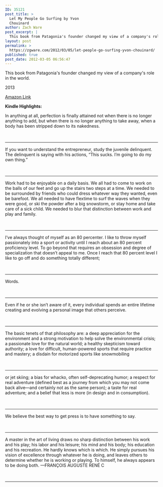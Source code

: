 ```yaml
---
ID: 35121
post_title: >
  Let My People Go Surfing by Yvon
  Chouinard
author: Zach Ware
post_excerpt: |
  This book from Patagonia's founder changed my view of a company's role in the world.
layout: post
permalink: >
  https://zgware.com/2012/03/05/let-people-go-surfing-yvon-chouinard/
published: true
post_date: 2012-03-05 06:56:47
---
```

This book from Patagonia's founder changed my view of a company's role in the world.<!--more-->

2013

<a href="http://www.amazon.com/Let-People-Surfing-Education-Businessman/dp/0143037838/ref=sr_1_1?s=books&amp;ie=UTF8&amp;qid=1457189793&amp;sr=1-1&amp;keywords=let+my+people+go+surfing">Amazon Link</a>

<strong>Kindle Highlights:</strong>

In anything at all, perfection is finally attained not when there is no longer anything to add, but when there is no longer anything to take away, when a body has been stripped down to its nakedness.

&nbsp;

<hr />

If you want to understand the entrepreneur, study the juvenile delinquent. The delinquent is saying with his actions, “This sucks. I’m going to do my own thing.”

&nbsp;

<hr />

Work had to be enjoyable on a daily basis. We all had to come to work on the balls of our feet and go up the stairs two steps at a time. We needed to be surrounded by friends who could dress whatever way they wanted, even be barefoot. We all needed to have flextime to surf the waves when they were good, or ski the powder after a big snowstorm, or stay home and take care of a sick child. We needed to blur that distinction between work and play and family.

&nbsp;

<hr />

I’ve always thought of myself as an 80 percenter. I like to throw myself passionately into a sport or activity until I reach about an 80 percent proficiency level. To go beyond that requires an obsession and degree of specialization that doesn’t appeal to me. Once I reach that 80 percent level I like to go off and do something totally different;

&nbsp;

<hr />

Words.

&nbsp;

<hr />

Even if he or she isn’t aware of it, every individual spends an entire lifetime creating and evolving a personal image that others perceive.

&nbsp;

<hr />

The basic tenets of that philosophy are: a deep appreciation for the environment and a strong motivation to help solve the environmental crisis; a passionate love for the natural world; a healthy skepticism toward authority; a love for difficult, human-powered sports that require practice and mastery; a disdain for motorized sports like snowmobiling

&nbsp;

<hr />

or jet skiing; a bias for whacko, often self-deprecating humor; a respect for real adventure (defined best as a journey from which you may not come back alive—and certainly not as the same person); a taste for real adventure; and a belief that less is more (in design and in consumption).

&nbsp;

<hr />

We believe the best way to get press is to have something to say.

&nbsp;

<hr />

A master in the art of living draws no sharp distinction between his work and his play; his labor and his leisure; his mind and his body; his education and his recreation. He hardly knows which is which. He simply pursues his vision of excellence through whatever he is doing, and leaves others to determine whether he is working or playing. To himself, he always appears to be doing both. —FRANÇOIS AUGUSTE RENÉ C

&nbsp;

<hr />